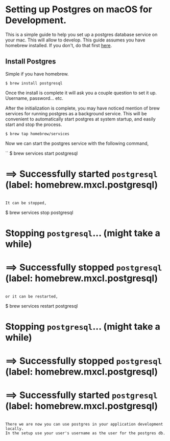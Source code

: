 # Setting up Postgres on macOS for Development.

This is a simple guide to help you set up a postgres database service on your
mac. This will allow to develop. This guide assumes you have homebrew installed.
If you don't, do that first [here](brew.sh).

## Install Postgres

Simple if you have homebrew.

```
$ brew install postgresql
```

Once the install is complete it will ask you a couple question to set it up.
Username, password... etc. 

After the initialization is complete, you may have noticed mention of brew
services for running postgres as a background service. This will be convenient
to automatically start postgres at system startup, and easily start and stop the
process.

```
$ brew tap homebrew/services
```

Now we can start the postgres service with the following command,

``
$ brew services start postgresql
# ==> Successfully started `postgresql` (label: homebrew.mxcl.postgresql)
```

It can be stopped,

```
$ brew services stop postgresql
# Stopping `postgresql`... (might take a while)
# ==> Successfully stopped `postgresql` (label: homebrew.mxcl.postgresql)
```

or it can be restarted,

```
$ brew services restart postgresql
# Stopping `postgresql`... (might take a while)
# ==> Successfully stopped `postgresql` (label: homebrew.mxcl.postgresql)
# ==> Successfully started `postgresql` (label: homebrew.mxcl.postgresql)

```

There we are now you can use postgres in your application development locally.
In the setup use your user's username as the user for the postgres db.
